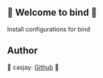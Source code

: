 ## 👋 Welcome to bind 🚀  

 Install configurations for bind  
  
  
## Author  

🤖 casjay: [Github](https://github.com/casjay) 🤖  

